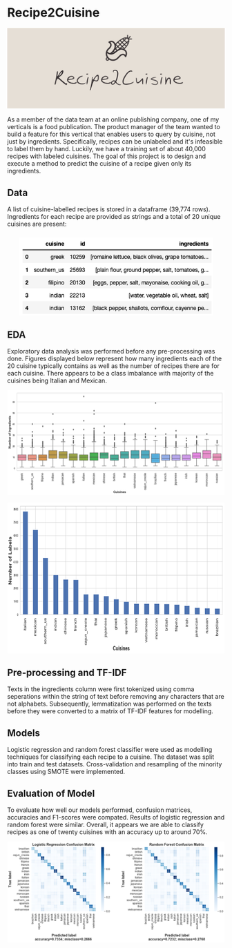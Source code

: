 # Recipe2Cuisine
<p align="center">
<img src="images/logo.png">
</p>

As a member of the data team at an online publishing company, one of my verticals is a food publication. The product manager of the team wanted to build a feature for this vertical that enables users to query by cuisine, not just by ingredients. Specifically, recipes can be unlabeled and it's infeasible to label them by hand. Luckily, we have a training set of about 40,000 recipes with labeled cuisines. The goal of this project is to design and execute a method to predict the cuisine of a recipe given only its ingredients.


## Data

A list of cuisine-labelled recipes is stored in a dataframe (39,774 rows). Ingredients for each recipe are provided as strings and a total of 20 unique cuisines are present:

###
<p align="center">
<img width="450" height="180" src="images/data_table.png">
</p>

## EDA
Exploratory data analysis was performed before any pre-processing was done. Figures displayed below represent how many ingredients each of the 20 cuisine typically contains as well as the number of recipes there are for each cuisine. There appears to be a class imbalance with majority of the cuisines being Italian and Mexican. 

<p align="center">
<img src="images/EDA_BP.png">
</p>

<p align="center">
<img width="700" height="350" src="images/EDA_histogram.png">
</p>


## Pre-processing and TF-IDF
Texts in the ingredients column were first tokenized using comma seperations within the string of text before removing any characters that are not alphabets. Subsequently, lemmatization was performed on the texts before they were converted to a matrix of TF-IDF features for modelling.

## Models
Logistic regression and random forest classifier were used as modelling techniques for classifying each recipe to a cuisine. The dataset was split into train and test datasets. Cross-validation and resampling of the minority classes using SMOTE were implemented.

## Evaluation of Model
To evaluate how well our models performed, confusion matrices, accuracies and F1-scores were compated. Results of logistic regression and random forest were similar. Overall, it appears we are able to classify recipes as one of twenty cuisines with an accuracy up to around 70%. 


<p align="center">
<img src="images/CM.png">
</p>



